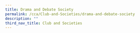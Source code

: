 ```yaml
---
title: Drama and Debate Society
permalink: /cca/Club-and-Societies/drama-and-debate-society
description: ""
third_nav_title: Club and Societies
---
```

